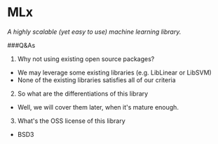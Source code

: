 # MLx
*A highly scalable (yet easy to use) machine learning library.*


###Q&As
1. Why not using existing open source packages?
  - We may leverage some existing libraries (e.g. LibLinear or LibSVM)
  - None of the existing libraries satisfies all of our criteria

2. So what are the differentiations of this library
  - Well, we will cover them later, when it's mature enough.

3. What's the OSS license of this library
  - BSD3

